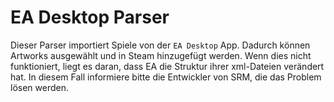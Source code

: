 # EA Desktop Parser

Dieser Parser importiert Spiele von der `EA Desktop` App. Dadurch können Artworks ausgewählt und in Steam hinzugefügt werden. Wenn dies nicht funktioniert, liegt es daran, dass EA die Struktur ihrer xml-Dateien verändert hat. In diesem Fall informiere bitte die Entwickler von SRM, die das Problem lösen werden. 
